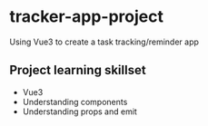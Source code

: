 # tracker-app-project

Using Vue3 to create a task tracking/reminder app

## Project learning skillset

<ul>
    <li>Vue3</li>
    <li>Understanding components</li>
    <li>Understanding props  and emit</li>
    
</ul>
